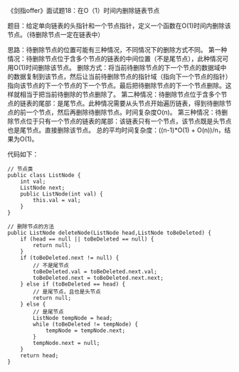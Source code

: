 《剑指offer》面试题18：在O（1）时间内删除链表节点

题目：给定单向链表的头指针和一个节点指针，定义一个函数在O(1)时间内删除该节点。（待删除节点一定在链表中）

思路：待删除节点的位置可能有三种情况，不同情况下的删除方式不同。
第一种情况：待删除节点位于含多个节点的链表的中间位置（不是尾节点），此种情况可用O(1)时间删除该节点。
删除方式：将当前待删除节点的下一个节点的数据域中的数据复制到该节点，然后让当前待删除节点的指针域（指向下一个节点的指针）指向该节点的下一个节点的下一个节点。最后把待删除节点的下一个节点删除。这样就相当于把当前待删除的节点删除了。
第二种情况：待删除节点位于含多个节点的链表的尾部：是尾节点。此种情况需要从头节点开始遍历链表，得到待删除节点的前一个节点，然后再删除待删除节点。时间复杂度O(n)。
第三种情况：待删除节点位于只有一个节点的链表的尾部：该链表只有一个节点，该节点既是头节点也是尾节点。直接删除该节点。
总的平均时间复杂度：((n-1)*O(1) + O(n))/n，结果为O(1)。

代码如下：
```
// 节点类
public class ListNode {
    int val;
    ListNode next;
    public ListNode(int val) {
        this.val = val;
    }
}

// 删除节点的方法
public ListNode deleteNode(ListNode head,ListNode toBeDeleted) {
    if (head == null || toBeDeleted == null) {
        return null;
    }
    if (toBeDeleted.next != null) {
        // 不是尾节点
        toBeDeleted.val = toBeDeleted.next.val;
        toBeDeleted.next = toBeDeleted.next.next;
    } else if (toBeDeleted == head) {
        // 是尾节点，且也是头节点
        return null;
    } else {
        // 是尾节点
        ListNode tempNode = head;
        while (toBeDeleted != tempNode) {
            tempNode = tempNode.next;
        }
        tempNode.next = null;
    }
    return head;
}
```
